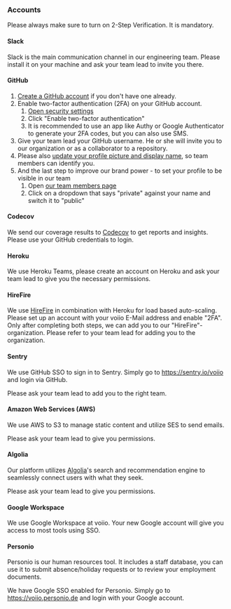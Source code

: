 ### Accounts

Please always make sure to turn on 2-Step Verification. It is mandatory.

#### Slack

Slack is the main communication channel in our engineering team.
Please install it on your machine and ask your team lead to invite you there.

#### GitHub

1. [Create a GitHub account][GitHub SignUp] if you don't have one already.
2. Enable two-factor authentication (2FA) on your GitHub account.
   1. [Open security settings][GitHub Security Settings]
   2. Click "Enable two-factor authentication"
   3. It is recommended to use an app like Authy or Google Authenticator to generate your 2FA codes, but you can also use SMS.
3. Give your team lead your GitHub username. He or she will invite you to our organization or as a collaborator to a repository.
4. Please also [update your profile picture and display name][GitHub Profile Settings], so team members can identify you.
5. And the last step to improve our brand power - to set your profile to be visible in our team
   1. Open [our team members page][GitHub voiio team]
   2. Click on a dropdown that says "private" against your name and switch it to "public"

[GitHub SignUp]: https://github.com/signup
[GitHub Security Settings]: https://github.com/settings/security
[GitHub Profile Settings]: https://github.com/settings/profile
[GitHub voiio team]: https://github.com/orgs/voiio/people

#### Codecov

We send our coverage results to [Codecov][codecov] to get reports
and insights.
Please use your GitHub credentials to login.

[codecov]: https://about.codecov.io/

#### Heroku

We use Heroku Teams, please create an account on Heroku and ask your team lead to give you the necessary permissions.

#### HireFire

We use [HireFire][hirefire] in combination with Heroku for load based auto-scaling.
Please set up an account with your voiio E-Mail address and enable "2FA".
Only after completing both steps, we can add you to our "HireFire"-organization.
Please refer to your team lead for adding you to the organization.

[hirefire]: https://hirefire.io/

#### Sentry

We use GitHub SSO to sign in to Sentry. Simply go to https://sentry.io/voiio and login via GitHub.

Please ask your team lead to add you to the right team.

#### Amazon Web Services (AWS)

We use AWS to S3 to manage static content and utilize SES to send emails.

Please ask your team lead to give you permissions.

#### Algolia

Our platform utilizes [Algolia][algolia]'s search and recommendation engine to seamlessly connect users with what they seek.

Please ask your team lead to give you permissions.

[algolia]: https://www.algolia.com/

#### Google Workspace

We use Google Workspace at voiio. Your new Google account will give you access to most tools using SSO.

#### Personio

Personio is our human resources tool.
It includes a staff database, you can use it to submit absence/holiday requests or to review your employment documents.

We have Google SSO enabled for Personio. Simply go to https://voiio.personio.de and login with your Google account.
